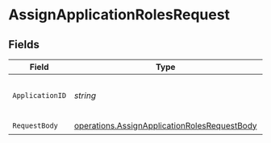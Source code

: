 # AssignApplicationRolesRequest


## Fields

| Field                                                                                                        | Type                                                                                                         | Required                                                                                                     | Description                                                                                                  |
| ------------------------------------------------------------------------------------------------------------ | ------------------------------------------------------------------------------------------------------------ | ------------------------------------------------------------------------------------------------------------ | ------------------------------------------------------------------------------------------------------------ |
| `ApplicationID`                                                                                              | *string*                                                                                                     | :heavy_check_mark:                                                                                           | The unique identifier of the application.                                                                    |
| `RequestBody`                                                                                                | [operations.AssignApplicationRolesRequestBody](../../models/operations/assignapplicationrolesrequestbody.md) | :heavy_check_mark:                                                                                           | N/A                                                                                                          |